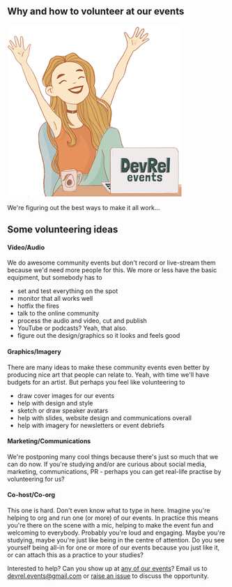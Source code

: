 ## Why and how to volunteer at our events
![](/img/cfp_girl_400.png)

We're figuring out the best ways to make it all work...

## Some volunteering ideas
#### Video/Audio
We do awesome community events but don't record or live-stream them because we'd need more people for this.
We more or less have the basic equipment, but somebody has to 
* set and test everything on the spot
* monitor that all works well
* hotfix the fires
* talk to the online community
* process the audio and video, cut and publish
* YouTube or podcasts? Yeah, that also.
* figure out the design/graphics so it looks and feels good

#### Graphics/Imagery
There are many ideas to make these community events even better by producing nice art that people can relate to. Yeah, with time we'll have budgets for an artist. But perhaps you feel like volunteering to
* draw cover images for our events
* help with design and style
* sketch or draw speaker avatars
* help with slides, website design and communications overall
* help with imagery for newsletters or event debriefs

#### Marketing/Communications
We're postponing many cool things because there's just so much that we can do now. If you're studying and/or are curious about social media, marketing, communications, PR - perhaps you can get real-life practise by volunteering for us?

#### Co-host/Co-org
This one is hard. Don't even know what to type in here. Imagine you're helping to org and run one (or more) of our events. In practice this means you're there on the scene with a mic, helping to make the event fun and welcoming to everybody.
Probably you're loud and engaging. Maybe you're studying, maybe you're just like being in the centre of attention. Do you see yourself being all-in for one or more of our events because you just like it, or can attach this as a practice to your studies?


Interested to help? Can you show up at [any of our events](https://www.eventbrite.com/o/developer-relations-events-26740448969)? Email us to devrel.events@gmail.com or [raise an issue](/../../issues/new) to discuss the opportunity. 
